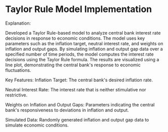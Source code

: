 # Taylor Rule Model Implementation
Explanation:

Developed a Taylor Rule-based model to analyze central bank interest rate decisions in response to economic conditions. The model uses key parameters such as the inflation target, neutral interest rate, and weights on inflation and output gaps. By simulating inflation and output gap data over a specified number of time periods, the model computes the interest rate decisions using the Taylor Rule formula. The results are visualized using a line plot, demonstrating the central bank's response to economic fluctuations.

Key Features:
Inflation Target: The central bank's desired inflation rate.

Neutral Interest Rate: The interest rate that is neither stimulative nor restrictive.

Weights on Inflation and Output Gaps: Parameters indicating the central bank's responsiveness to deviations in inflation and output.

Simulated Data: Randomly generated inflation and output gap data to simulate economic conditions.
